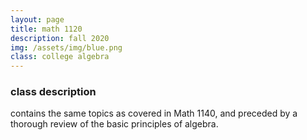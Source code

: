 ```yaml
---
layout: page
title: math 1120
description: fall 2020
img: /assets/img/blue.png
class: college algebra
---
```

### class description
contains the same topics as covered in Math 1140, and preceded by a thorough review of the basic principles of algebra.
